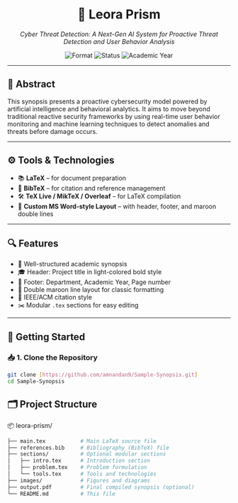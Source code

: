 <h1 align="center">📘 Leora Prism</h1>
<p align="center"><i>Cyber Threat Detection: A Next-Gen AI System for Proactive Threat Detection and User Behavior Analysis</i></p>

<p align="center">
  <img src="https://img.shields.io/badge/format-LaTeX-blueviolet?style=flat-square" alt="Format">
  <img src="https://img.shields.io/badge/status-Completed-success?style=flat-square" alt="Status">
  <img src="https://img.shields.io/badge/year-2024–2025-lightgrey?style=flat-square" alt="Academic Year">
</p>

---

## 🧾 Abstract

This synopsis presents a proactive cybersecurity model powered by artificial intelligence and behavioral analytics. It aims to move beyond traditional reactive security frameworks by using real-time user behavior monitoring and machine learning techniques to detect anomalies and threats before damage occurs.

---

## ⚙️ Tools & Technologies

- 📚 **LaTeX** – for document preparation
- 🧠 **BibTeX** – for citation and reference management
- 🛠 **TeX Live / MikTeX / Overleaf** – for LaTeX compilation
- 🎨 **Custom MS Word-style Layout** – with header, footer, and maroon double lines

---

## 🔍 Features

- 🧾 Well-structured academic synopsis
- 🎓 Header: Project title in light-colored bold style
- 🧵 Footer: Department, Academic Year, Page number
- 📐 Double maroon line layout for classic formatting
- 📖 IEEE/ACM citation style
- ✂️ Modular `.tex` sections for easy editing

---

## 🚀 Getting Started

### 📥 1. Clone the Repository
```bash
git clone [https://github.com/amnandan9/Sample-Synopsis.git]
cd Sample-Synopsis

```
## 🗂️ Project Structure
📦 leora-prism/
```bash
├── main.tex           # Main LaTeX source file
├── references.bib     # Bibliography (BibTeX) file
├── sections/          # Optional modular sections
│   ├── intro.tex      # Introduction section
│   ├── problem.tex    # Problem formulation
│   └── tools.tex      # Tools and technologies
├── images/            # Figures and diagrams
├── output.pdf         # Final compiled synopsis (optional)
└── README.md          # This file
